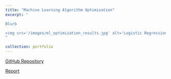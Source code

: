 ```yaml
---
title: "Machine Learning Algorithm Optimization"
excerpt: "

Blurb

<img src='/images/ml_optimization_results.jpg' alt='Logistic Regression and Decision Tree Optimization Results' width='500' height='500' style='display: block; margin: 0 auto;'>
"

collection: portfolio
---
```


[GitHub Repository](https://github.com/ajoherron/ML_Algorithm_Optimization)

[Report](/images/ml_optimization_report.pdf)